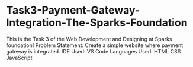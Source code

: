 # Task3-Payment-Gateway-Integration-The-Sparks-Foundation
This is the Task 3 of the Web Development and Designing at Sparks foundation!
Problem Statement: Create a simple website where payment gateway is integrated.
IDE Used: VS Code
Languages Used:
HTML
CSS
JavaScript
